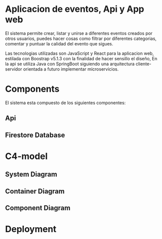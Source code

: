 # Aplicacion de eventos, Api y App web

El sistema permite crear, listar y unirse a diferentes eventos creados por otros usuarios, puedes hacer cosas como filtrar por diferentes categorias, comentar y puntuar la calidad del evento que sigues.

Las tecnologias utilizadas son JavaScript y React para la aplicacion web, estilada con Boostrap v5.1.3 con la finalidad de hacer sensillo el diseño, En la api se utiliza Java con SpringBoot siguiendo una arquitectura cliente-servidor orientada a futuro implementar microservicios.

# Components

El sistema esta compuesto de los siguientes componentes:

## Api
## Firestore Database
# C4-model
## System Diagram
## Container Diagram
## Component Diagram
# Deployment
